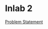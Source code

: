 # Inlab 2

[Problem Statement](https://docs.google.com/document/d/e/2PACX-1vRK2Xt7MjfyaD-ZHXC5Pu6auUMJrzt-aPJEQhO5cQpP7irmt9aLI2NHc41am3DkhsnlkvIXBG6fZ8wv/pub)

